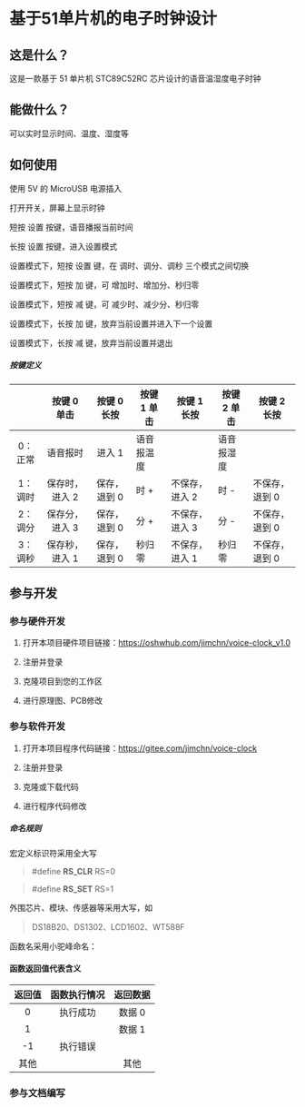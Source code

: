 # 基于51单片机的电子时钟设计

## 这是什么？

这是一款基于 51 单片机 STC89C52RC 芯片设计的语音温湿度电子时钟

## 能做什么？

可以实时显示时间、温度、湿度等

## 如何使用

使用 5V 的 MicroUSB 电源插入

打开开关，屏幕上显示时钟

短按 设置 按键，语音播报当前时间

长按 设置 按键，进入设置模式

设置模式下，短按 设置 键，在 调时、调分、调秒 三个模式之间切换

设置模式下，短按 加 键，可 增加时、增加分、秒归零

设置模式下，短按 减 键，可 减少时、减少分、秒归零

设置模式下，长按 加 键，放弃当前设置并进入下一个设置

设置模式下，长按 减 键，放弃当前设置并退出

##### 按键定义

|         |  按键 0 单击   | 按键 0 长按  | 按键 1 单击 | 按键 1 长按    | 按键 2 单击 | 按键 2 长按    |
| :-----: | :------------: | :----------: | ----------- | -------------- | ----------- | -------------- |
| 0：正常 |    语音报时    |    进入 1    | 语音报温度  |                | 语音报湿度  |                |
| 1：调时 | 保存时，进入 2 | 保存，退到 0 | 时 +        | 不保存，进入 2 | 时 -        | 不保存，退到 0 |
| 2：调分 | 保存分，进入 3 | 保存，退到 0 | 分 +        | 不保存，进入 3 | 分 -        | 不保存，退到 0 |
| 3：调秒 | 保存秒，进入 1 | 保存，退到 0 | 秒归零      | 不保存，进入 1 | 秒归零      | 不保存，退到 0 |

## 参与开发

### 参与硬件开发

1. 打开本项目硬件项目链接：https://oshwhub.com/jimchn/voice-clock_v1.0

2. 注册并登录

3. 克隆项目到您的工作区

4. 进行原理图、PCB修改

### 参与软件开发

1. 打开本项目程序代码链接：https://gitee.com/jimchn/voice-clock

2. 注册并登录

3. 克隆或下载代码

4. 进行程序代码修改



##### 命名规则

宏定义标识符采用全大写

> #define **RS_CLR** RS=0

> #define **RS_SET** RS=1

外围芯片、模块、传感器等采用大写，如

> DS18B20、DS1302、LCD1602、WT588F

函数名采用小驼峰命名：


#### 函数返回值代表含义

| 返回值 | 函数执行情况 | 返回数据 |
| :----: | :----------: | :------: |
|   0    |   执行成功   |  数据 0  |
|   1    |              |  数据 1  |
|   -1   |   执行错误   |          |
|  其他  |              |   其他   |

### 参与文档编写
